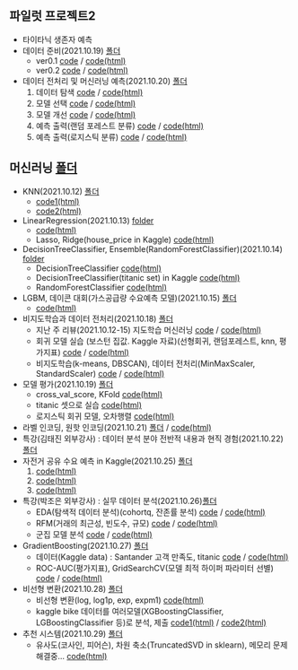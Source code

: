 ## 파일럿 프로젝트2
  + 타이타닉 생존자 예측
  + 데이터 준비(2021.10.19) [폴더](https://github.com/kbjung/LikeLion_13th_DataCourse/tree/main/codeclass/05_merchine_learning/2021.10.19(pilot_project_%EC%A4%80%EB%B9%84))
    - ver0.1 [code](https://github.com/kbjung/LikeLion_13th_DataCourse/blob/main/codeclass/05_merchine_learning/2021.10.19(pilot_project_%EC%A4%80%EB%B9%84)/2021.10.19-pilot_project_%EC%A4%80%EB%B9%84ver0.1(titanic).ipynb) / [code(html)](https://kbjung.github.io/LikeLion_13th_DataCourse/codeclass/05_merchine_learning/2021.10.19(pilot_project_준비)/2021.10.19-pilot_project_준비ver0.1(titanic).html)
    - ver0.2 [code](https://github.com/kbjung/LikeLion_13th_DataCourse/blob/main/codeclass/05_merchine_learning/2021.10.19(pilot_project_%EC%A4%80%EB%B9%84)/2021.10.19-pilot_project_%EC%A4%80%EB%B9%84ver0.2(titanic).ipynb) / [code(html)](https://kbjung.github.io/LikeLion_13th_DataCourse/codeclass/05_merchine_learning/2021.10.19(pilot_project_준비)/2021.10.19-pilot_project_준비ver0.2(titanic).html)
  + 데이터 전처리 및 머신러닝 예측(2021.10.20) [폴더](https://github.com/kbjung/LikeLion_13th_DataCourse/tree/main/codeclass/05_merchine_learning/2021.10.20(pilot_project))
    1. 데이터 탐색 [code](https://github.com/kbjung/LikeLion_13th_DataCourse/blob/main/codeclass/05_merchine_learning/2021.10.20(pilot_project)/2021.10.20-pilot_project_01_%EB%8D%B0%EC%9D%B4%ED%84%B0_%ED%83%90%EC%83%89(titanic).ipynb) / [code(html)](https://kbjung.github.io/LikeLion_13th_DataCourse/codeclass/05_merchine_learning/2021.10.20(pilot_project)/2021.10.20-pilot_project_01_데이터_탐색(titanic).html)
    2. 모델 선택 [code](https://github.com/kbjung/LikeLion_13th_DataCourse/blob/main/codeclass/05_merchine_learning/2021.10.20(pilot_project)/2021.10.20-pilot_project_02_%EB%AA%A8%EB%8D%B8_%EC%84%A0%ED%83%9D(titanic).ipynb) / [code(html)](https://kbjung.github.io/LikeLion_13th_DataCourse/codeclass/05_merchine_learning/2021.10.20(pilot_project)/2021.10.20-pilot_project_02_모델_선택(titanic).html)
    3. 모델 개선 [code](https://github.com/kbjung/LikeLion_13th_DataCourse/blob/main/codeclass/05_merchine_learning/2021.10.20(pilot_project)/2021.10.20-pilot_project_03_%EB%AA%A8%EB%8D%B8_%EA%B0%9C%EC%84%A0(titanic).ipynb) / [code(html)](https://kbjung.github.io/LikeLion_13th_DataCourse/codeclass/05_merchine_learning/2021.10.20(pilot_project)/2021.10.20-pilot_project_03_모델_개선(titanic).html)
    4. 예측 출력(랜덤 포레스트 분류) [code](https://github.com/kbjung/LikeLion_13th_DataCourse/blob/main/codeclass/05_merchine_learning/2021.10.20(pilot_project)/2021.10.20-pilot_project_04_%EC%98%88%EC%B8%A1_%EC%B6%9C%EB%A0%A5_(rf_c)(titanic).ipynb) / [code(html)](https://kbjung.github.io/LikeLion_13th_DataCourse/codeclass/05_merchine_learning/2021.10.20(pilot_project)/2021.10.20-pilot_project_04_예측_출력_(rf_c)(titanic).html)
    4. 예측 출력(로지스틱 분류) [code](https://github.com/kbjung/LikeLion_13th_DataCourse/blob/main/codeclass/05_merchine_learning/2021.10.20(pilot_project)/2021.10.20-pilot_project_04_%EC%98%88%EC%B8%A1_%EC%B6%9C%EB%A0%A5_(lg_c)(titanic).ipynb) / [code(html)](https://kbjung.github.io/LikeLion_13th_DataCourse/codeclass/05_merchine_learning/2021.10.20(pilot_project)/2021.10.20-pilot_project_04_예측_출력_(lg_c)(titanic).html)


## 머신러닝 [폴더](https://github.com/kbjung/LikeLion_13th_DataCourse/tree/main/codeclass/05_merchine_learning)
  + KNN(2021.10.12) [폴더](https://github.com/kbjung/LikeLion_13th_DataCourse/tree/main/codeclass/05_merchine_learning/2021.10.12)
    - [code1(html)](https://kbjung.github.io/LikeLion_13th_DataCourse/codeclass/05_merchine_learning/2021.10.12/2021.10.12/01_ML.html)
    - [code2(html)](https://kbjung.github.io/LikeLion_13th_DataCourse/codeclass/05_merchine_learning/2021.10.12/2021.10.12/02_KNN.html)
  + LinearRegression(2021.10.13) [folder](https://github.com/kbjung/LikeLion_13th_DataCourse/tree/main/codeclass/05_merchine_learning/2021.10.13)
    - [code(html)](https://kbjung.github.io/LikeLion_13th_DataCourse/codeclass/05_merchine_learning/2021.10.13/2021.10.13_01_LR.html) 
    - Lasso, Ridge(house_price in Kaggle) [code(html)](https://kbjung.github.io/LikeLion_13th_DataCourse/codeclass/05_merchine_learning/2021.10.13/2021.10.13-02_house_price.html)
  + DecisionTreeClassifier, Ensemble(RandomForestClassifier)(2021.10.14) [folder](https://github.com/kbjung/LikeLion_13th_DataCourse/tree/main/codeclass/05_merchine_learning/2021.10.14)
    - DecisionTreeClassifier [code(html)](https://kbjung.github.io/LikeLion_13th_DataCourse/codeclass/05_merchine_learning/2021.10.14/2021.10.14_01_decisiontree(colab).html)
    - DecisionTreeClassifier(titanic set) in Kaggle [code(html)](https://kbjung.github.io/LikeLion_13th_DataCourse/codeclass/05_merchine_learning/2021.10.14/2021.10.14_02-decisiontree-titanic.html)
    - RandomForestClassifier [code(html)](https://kbjung.github.io/LikeLion_13th_DataCourse/codeclass/05_merchine_learning/2021.10.14/2021.10.14_03_random_forest(colab).html)
  + LGBM, 데이콘 대회(가스공급량 수요예측 모델)(2021.10.15) [폴더](https://github.com/kbjung/LikeLion_13th_DataCourse/tree/main/codeclass/05_merchine_learning/2021.10.15)
    - [code(html)](https://kbjung.github.io/LikeLion_13th_DataCourse/codeclass/05_merchine_learning/2021.10.15/2021.10.15_01_gas_supply(dacon).html)
  + 비지도학습과 데이터 전처리(2021.10.18) [폴더](https://github.com/kbjung/LikeLion_13th_DataCourse/tree/main/codeclass/05_merchine_learning/2021.10.18)
    - 지난 주 리뷰(2021.10.12-15) 지도학습 머신러닝 [code](https://github.com/kbjung/LikeLion_13th_DataCourse/blob/main/codeclass/05_merchine_learning/2021.10.18/2021.10.18-01_review(2021.10.12-15).ipynb) / [code(html)](https://kbjung.github.io/LikeLion_13th_DataCourse/codeclass/05_merchine_learning/2021.10.18/2021.10.18-01_review(2021.10.12-15).html)
    - 회귀 모델 실습 (보스턴 집값. Kaggle 자료)(선형회귀, 랜덤포레스트, knn, 평가지표) [code](https://github.com/kbjung/LikeLion_13th_DataCourse/blob/main/codeclass/05_merchine_learning/2021.10.18/2021.10.18-02_ML.ipynb) / [code(html)](https://kbjung.github.io/LikeLion_13th_DataCourse/codeclass/05_merchine_learning/2021.10.18/2021.10.18-02_ML.html)
    - 비지도학습(k-means, DBSCAN), 데이터 전처리(MinMaxScaler, StandardScaler) [code](https://github.com/kbjung/LikeLion_13th_DataCourse/blob/main/codeclass/05_merchine_learning/2021.10.18/2021.10.18-03_%EB%B9%84%EC%A7%80%EB%8F%84%ED%95%99%EC%8A%B5%EA%B3%BC_%EB%8D%B0%EC%9D%B4%ED%84%B0_%EC%A0%84%EC%B2%98%EB%A6%AC.ipynb) / [code(html)](https://kbjung.github.io/LikeLion_13th_DataCourse/codeclass/05_merchine_learning/2021.10.18/2021.10.18-03_비지도학습과_데이터_전처리.html)
  + 모델 평가(2021.10.19) [폴더](https://github.com/kbjung/LikeLion_13th_DataCourse/tree/main/codeclass/05_merchine_learning/2021.10.19)
    - cross_val_score, KFold [code(html)](https://kbjung.github.io/LikeLion_13th_DataCourse/codeclass/05_merchine_learning/2021.10.19/2021.10.19-02_모델_평가.html)
    - titanic 셋으로 실습 [code(html)](https://kbjung.github.io/LikeLion_13th_DataCourse/codeclass/05_merchine_learning/2021.10.19/2021.10.19-03_모델_평가_실습(titanic).html)
    - 로지스틱 회귀 모델, 오차행렬 [code(html)](https://kbjung.github.io/LikeLion_13th_DataCourse/codeclass/05_merchine_learning/2021.10.19/2021.10.19-04_이진분류_평가지표.html)
  + 라벨 인코딩, 원핫 인코딩(2021.10.21) [폴더](https://github.com/kbjung/LikeLion_13th_DataCourse/tree/main/codeclass/05_merchine_learning/2021.10.21) / [code(html)](https://kbjung.github.io/LikeLion_13th_DataCourse/codeclass/05_merchine_learning/2021.10.21/2021.10.21-라벨인코딩_원핫인코딩.html)
  + 특강(김태진 외부강사) : 데이터 분석 분야 전반적 내용과 현직 경험(2021.10.22) [폴더](https://github.com/kbjung/LikeLion_13th_DataCourse/tree/main/codeclass/05_merchine_learning/2021.10.22(%ED%8A%B9%EA%B0%95))
  + 자전거 공유 수요 예측 in Kaggle(2021.10.25) [폴더](https://github.com/kbjung/LikeLion_13th_DataCourse/tree/main/codeclass/05_merchine_learning/2021.10.25)
    1. [code(html)](https://kbjung.github.io/LikeLion_13th_DataCourse/codeclass/05_merchine_learning/2021.10.25/2021.10.25-01_bike.html)
    2. [code(html)](https://kbjung.github.io/LikeLion_13th_DataCourse/codeclass/05_merchine_learning/2021.10.25/2021.10.25-02_bike.html)
    3. [code(html)](https://kbjung.github.io/LikeLion_13th_DataCourse/codeclass/05_merchine_learning/2021.10.25/2021.10.25-03_bike.html)
  + 특강(박조은 외부강사) : 실무 데이터 분석(2021.10.26)[폴더](https://github.com/kbjung/LikeLion_13th_DataCourse/tree/main/codeclass/05_merchine_learning/2021.10.26(%ED%8A%B9%EA%B0%95))
    - EDA(탐색적 데이터 분석)(cohortq, 잔존률 분석) [code](https://github.com/kbjung/LikeLion_13th_DataCourse/blob/main/codeclass/05_merchine_learning/2021.10.26(%ED%8A%B9%EA%B0%95)/01-basic-eda-input.ipynb) / [code(html)](https://kbjung.github.io/LikeLion_13th_DataCourse/codeclass/05_merchine_learning/2021.10.26(특강)/01-basic-eda-input.html)
    - RFM(거래의 최근성, 빈도수, 규모) [code](https://github.com/kbjung/LikeLion_13th_DataCourse/blob/main/codeclass/05_merchine_learning/2021.10.26(%ED%8A%B9%EA%B0%95)/02-RFM-input.ipynb) / [code(html)](https://kbjung.github.io/LikeLion_13th_DataCourse/codeclass/05_merchine_learning/2021.10.26(특강)/02-RFM-input.html)
    - 군집 모델 분석 [code](https://github.com/kbjung/LikeLion_13th_DataCourse/blob/main/codeclass/05_merchine_learning/2021.10.26(%ED%8A%B9%EA%B0%95)/03-clustering-input.ipynb) / [code(html)](https://kbjung.github.io/LikeLion_13th_DataCourse/codeclass/05_merchine_learning/2021.10.26(특강)/03-clustering-input.html)
  + GradientBoosting(2021.10.27) [폴더](https://github.com/kbjung/LikeLion_13th_DataCourse/tree/main/codeclass/05_merchine_learning/2021.10.27)
    - 데이터(Kaggle data) : Santander 고객 만족도, titanic [code](https://github.com/kbjung/LikeLion_13th_DataCourse/blob/main/codeclass/05_merchine_learning/2021.10.27/2021.10.27-01_GradientBoosting.ipynb) / [code(html)](https://kbjung.github.io/LikeLion_13th_DataCourse/codeclass/05_merchine_learning/2021.10.27/2021.10.27-01_GradientBoosting.html)
    - ROC-AUC(평가지표), GridSearchCV(모델 최적 하이퍼 파라미터 선별) [code](https://github.com/kbjung/LikeLion_13th_DataCourse/blob/main/codeclass/05_merchine_learning/2021.10.27/2021.10.27-02_santander.ipynb) / [code(html)](https://kbjung.github.io/LikeLion_13th_DataCourse/codeclass/05_merchine_learning/2021.10.27/2021.10.27-02_santander.html)
  + 비선형 변환(2021.10.28) [폴더](https://github.com/kbjung/LikeLion_13th_DataCourse/tree/main/codeclass/05_merchine_learning/2021.10.28)
    - 비선형 변환(log, log1p, exp, expm1) [code(html)](https://kbjung.github.io/LikeLion_13th_DataCourse/codeclass/05_merchine_learning/2021.10.28/2021.10.28-01_비선형_변환.html)
    - kaggle bike 데이터를 여러모델(XGBoostingClassifier, LGBoostingClassifier 등)로 분석, 제출 [code1(html)](https://kbjung.github.io/LikeLion_13th_DataCourse/codeclass/05_merchine_learning/2021.10.28/2021.10.28-02_bike.html) / [code2(html)](https://kbjung.github.io/LikeLion_13th_DataCourse/codeclass/05_merchine_learning/2021.10.28/2021.10.28-03_bike.html)
  + 추천 시스템(2021.10.29) [폴더](https://github.com/kbjung/LikeLion_13th_DataCourse/tree/main/codeclass/05_merchine_learning/2021.10.29)
    - 유사도(코사인, 피어슨), 차원 축소(TruncatedSVD in sklearn), 메모리 문제 해결중... [code(html)](https://kbjung.github.io/LikeLion_13th_DataCourse/codeclass/05_merchine_learning/2021.10.29/2021.10.29-01_추천_시스템.html)
